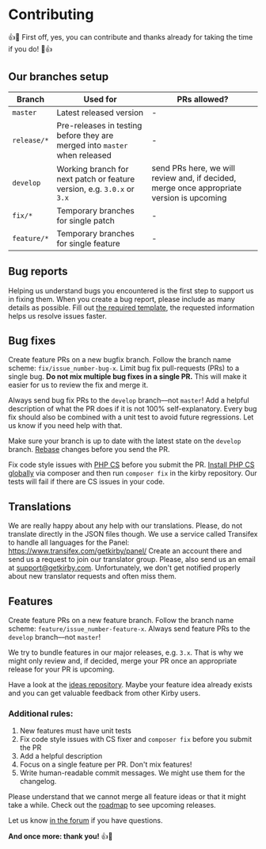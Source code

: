 # Contributing

:+1::tada: First off, yes, you can contribute and thanks already for taking the time if you do! :tada::+1:

## Our branches setup

| Branch | Used for | PRs allowed? |
|--|--|--|
| `master` | Latest released version | - |
| `release/*` | Pre-releases in testing before they are merged into `master` when released | - |
| `develop` | Working branch for next patch or feature version, e.g. `3.0.x` or `3.x` | send PRs here, we will review and, if decided, merge once appropriate version is upcoming |
| `fix/*` | Temporary branches for single patch | - |
| `feature/*` | Temporary branches for single feature | - |

## Bug reports

Helping us understand bugs you encountered is the first step to support us in fixing them. When you create a bug report, please include as many details as possible. Fill out [the required template](ISSUE_TEMPLATE/bug_report.md), the requested information helps us resolve issues faster.

## Bug fixes

Create feature PRs on a new bugfix branch. Follow the branch name scheme: `fix/issue_number-bug-x`. Limit bug fix pull-requests (PRs) to a single bug. **Do not mix multiple bug fixes in a single PR.** This will make it easier for us to review the fix and merge it.

Always send bug fix PRs to the `develop` branch––not `master`! Add a helpful description of what the PR does if it is not 100% self-explanatory. Every bug fix should also be combined with a unit test to avoid future regressions. Let us know if you need help with that.

Make sure your branch is up to date with the latest state on the `develop` branch. [Rebase](https://help.github.com/articles/about-pull-request-merges/) changes before you send the PR.

Fix code style issues with [PHP CS](https://github.com/FriendsOfPHP/PHP-CS-Fixer) before you submit the PR. [Install PHP CS globally](https://github.com/FriendsOfPHP/PHP-CS-Fixer#globally-composer) via composer and then run `composer fix` in the kirby repository. Our tests will fail if there are CS issues in your code.

## Translations

We are really happy about any help with our translations. Please, do not translate directly in the JSON files though. We use a service called Transifex to handle all languages for the Panel: https://www.transifex.com/getkirby/panel/ Create an account there and send us a request to join our translator group. Please, also send us an email at <support@getkirby.com>. Unfortunately, we don't get notified properly about new translator requests and often miss them.

## Features

Create feature PRs on a new feature branch. Follow the branch name scheme: `feature/issue_number-feature-x`. Always send feature PRs to the `develop` branch––not `master`!

We try to bundle features in our major releases, e.g. `3.x`. That is why we might only review and, if decided, merge your PR once an appropriate  release for your PR is upcoming.

Have a look at the [ideas repository](https://github.com/getkirby/ideas/issues). Maybe your feature idea already exists and you can get valuable feedback from other Kirby users.

### Additional rules:

1. New features must have unit tests
2. Fix code style issues with CS fixer and `composer fix` before you submit the PR
3. Add a helpful description
4. Focus on a single feature per PR. Don't mix features!
5. Write human-readable commit messages. We might use them for the changelog.

Please understand that we cannot merge all feature ideas or that it might take a while. Check out the [roadmap](https://roadmap.getkirby.com) to see upcoming releases.

Let us know [in the forum](https://forum.getkirby.com) if you have questions.

**And once more: thank you!** :+1::tada:

